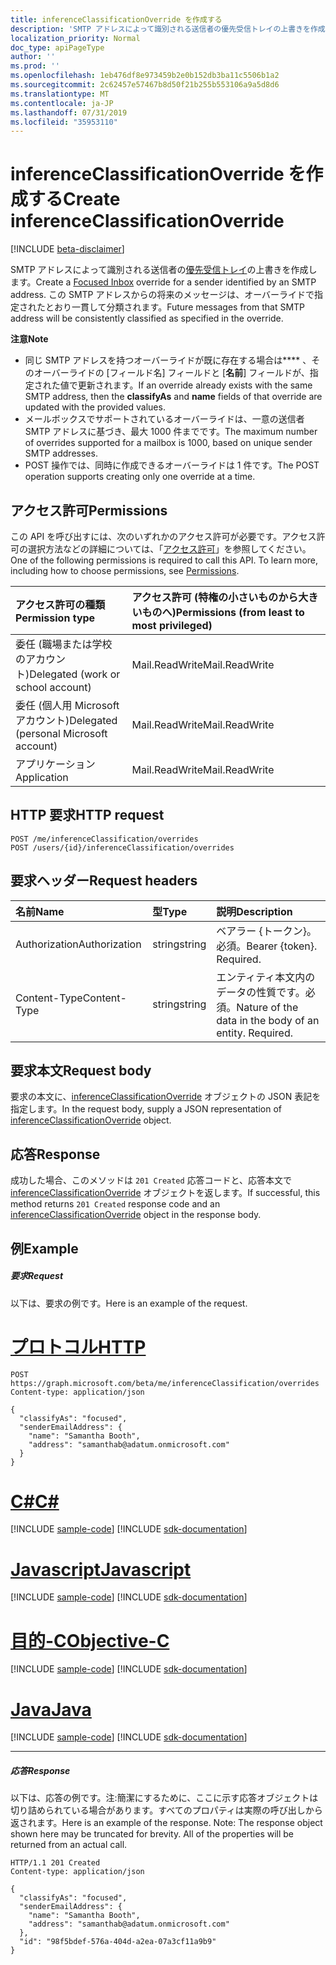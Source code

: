 ```yaml
---
title: inferenceClassificationOverride を作成する
description: 'SMTP アドレスによって識別される送信者の優先受信トレイの上書きを作成します。 その SMTP アドレスからの今後のメッセージは一貫して分類されます。 '
localization_priority: Normal
doc_type: apiPageType
author: ''
ms.prod: ''
ms.openlocfilehash: 1eb476df8e973459b2e0b152db3ba11c5506b1a2
ms.sourcegitcommit: 2c62457e57467b8d50f21b255b553106a9a5d8d6
ms.translationtype: MT
ms.contentlocale: ja-JP
ms.lasthandoff: 07/31/2019
ms.locfileid: "35953110"
---
```

# <a name="create-inferenceclassificationoverride"></a><span data-ttu-id="caac6-104">inferenceClassificationOverride を作成する</span><span class="sxs-lookup"><span data-stu-id="caac6-104">Create inferenceClassificationOverride</span></span>

[!INCLUDE [beta-disclaimer](../../includes/beta-disclaimer.md)]

<span data-ttu-id="caac6-105">SMTP アドレスによって識別される送信者の[優先受信トレイ](../resources/manage-focused-inbox.md)の上書きを作成します。</span><span class="sxs-lookup"><span data-stu-id="caac6-105">Create a [Focused Inbox](../resources/manage-focused-inbox.md) override for a sender identified by an SMTP address.</span></span> <span data-ttu-id="caac6-106">この SMTP アドレスからの将来のメッセージは、オーバーライドで指定されたとおり一貫して分類されます。</span><span class="sxs-lookup"><span data-stu-id="caac6-106">Future messages from that SMTP address will be consistently classified as specified in the override.</span></span>

<span data-ttu-id="caac6-107">**注意**</span><span class="sxs-lookup"><span data-stu-id="caac6-107">**Note**</span></span>

- <span data-ttu-id="caac6-108">同じ SMTP アドレスを持つオーバーライドが既に存在する場合は\*\*\*\* 、そのオーバーライドの [フィールド名] フィールドと [**名前**] フィールドが、指定された値で更新されます。</span><span class="sxs-lookup"><span data-stu-id="caac6-108">If an override already exists with the same SMTP address, then the **classifyAs** and **name** fields of that override are updated with the provided values.</span></span>
- <span data-ttu-id="caac6-109">メールボックスでサポートされているオーバーライドは、一意の送信者 SMTP アドレスに基づき、最大 1000 件までです。</span><span class="sxs-lookup"><span data-stu-id="caac6-109">The maximum number of overrides supported for a mailbox is 1000, based on unique sender SMTP addresses.</span></span>
- <span data-ttu-id="caac6-110">POST 操作では、同時に作成できるオーバーライドは 1 件です。</span><span class="sxs-lookup"><span data-stu-id="caac6-110">The POST operation supports creating only one override at a time.</span></span>

## <a name="permissions"></a><span data-ttu-id="caac6-111">アクセス許可</span><span class="sxs-lookup"><span data-stu-id="caac6-111">Permissions</span></span>
<span data-ttu-id="caac6-p103">この API を呼び出すには、次のいずれかのアクセス許可が必要です。アクセス許可の選択方法などの詳細については、「[アクセス許可](/graph/permissions-reference)」を参照してください。</span><span class="sxs-lookup"><span data-stu-id="caac6-p103">One of the following permissions is required to call this API. To learn more, including how to choose permissions, see [Permissions](/graph/permissions-reference).</span></span>

|<span data-ttu-id="caac6-114">アクセス許可の種類</span><span class="sxs-lookup"><span data-stu-id="caac6-114">Permission type</span></span>      | <span data-ttu-id="caac6-115">アクセス許可 (特権の小さいものから大きいものへ)</span><span class="sxs-lookup"><span data-stu-id="caac6-115">Permissions (from least to most privileged)</span></span>              |
|:--------------------|:---------------------------------------------------------|
|<span data-ttu-id="caac6-116">委任 (職場または学校のアカウント)</span><span class="sxs-lookup"><span data-stu-id="caac6-116">Delegated (work or school account)</span></span> | <span data-ttu-id="caac6-117">Mail.ReadWrite</span><span class="sxs-lookup"><span data-stu-id="caac6-117">Mail.ReadWrite</span></span>    |
|<span data-ttu-id="caac6-118">委任 (個人用 Microsoft アカウント)</span><span class="sxs-lookup"><span data-stu-id="caac6-118">Delegated (personal Microsoft account)</span></span> | <span data-ttu-id="caac6-119">Mail.ReadWrite</span><span class="sxs-lookup"><span data-stu-id="caac6-119">Mail.ReadWrite</span></span>    |
|<span data-ttu-id="caac6-120">アプリケーション</span><span class="sxs-lookup"><span data-stu-id="caac6-120">Application</span></span> | <span data-ttu-id="caac6-121">Mail.ReadWrite</span><span class="sxs-lookup"><span data-stu-id="caac6-121">Mail.ReadWrite</span></span> |

## <a name="http-request"></a><span data-ttu-id="caac6-122">HTTP 要求</span><span class="sxs-lookup"><span data-stu-id="caac6-122">HTTP request</span></span>
<!-- { "blockType": "ignored" } -->
```http
POST /me/inferenceClassification/overrides
POST /users/{id}/inferenceClassification/overrides
```
## <a name="request-headers"></a><span data-ttu-id="caac6-123">要求ヘッダー</span><span class="sxs-lookup"><span data-stu-id="caac6-123">Request headers</span></span>
| <span data-ttu-id="caac6-124">名前</span><span class="sxs-lookup"><span data-stu-id="caac6-124">Name</span></span>       | <span data-ttu-id="caac6-125">型</span><span class="sxs-lookup"><span data-stu-id="caac6-125">Type</span></span> | <span data-ttu-id="caac6-126">説明</span><span class="sxs-lookup"><span data-stu-id="caac6-126">Description</span></span>|
|:---------------|:--------|:----------|
| <span data-ttu-id="caac6-127">Authorization</span><span class="sxs-lookup"><span data-stu-id="caac6-127">Authorization</span></span>  | <span data-ttu-id="caac6-128">string</span><span class="sxs-lookup"><span data-stu-id="caac6-128">string</span></span>  | <span data-ttu-id="caac6-p104">ベアラー {トークン}。必須。</span><span class="sxs-lookup"><span data-stu-id="caac6-p104">Bearer {token}. Required.</span></span> |
| <span data-ttu-id="caac6-131">Content-Type</span><span class="sxs-lookup"><span data-stu-id="caac6-131">Content-Type</span></span> | <span data-ttu-id="caac6-132">string</span><span class="sxs-lookup"><span data-stu-id="caac6-132">string</span></span>  | <span data-ttu-id="caac6-p105">エンティティ本文内のデータの性質です。必須。</span><span class="sxs-lookup"><span data-stu-id="caac6-p105">Nature of the data in the body of an entity. Required.</span></span> |

## <a name="request-body"></a><span data-ttu-id="caac6-135">要求本文</span><span class="sxs-lookup"><span data-stu-id="caac6-135">Request body</span></span>
<span data-ttu-id="caac6-136">要求の本文に、[inferenceClassificationOverride](../resources/inferenceclassificationoverride.md) オブジェクトの JSON 表記を指定します。</span><span class="sxs-lookup"><span data-stu-id="caac6-136">In the request body, supply a JSON representation of [inferenceClassificationOverride](../resources/inferenceclassificationoverride.md) object.</span></span>

## <a name="response"></a><span data-ttu-id="caac6-137">応答</span><span class="sxs-lookup"><span data-stu-id="caac6-137">Response</span></span>

<span data-ttu-id="caac6-138">成功した場合、このメソッドは `201 Created` 応答コードと、応答本文で [inferenceClassificationOverride](../resources/inferenceclassificationoverride.md) オブジェクトを返します。</span><span class="sxs-lookup"><span data-stu-id="caac6-138">If successful, this method returns `201 Created` response code and an [inferenceClassificationOverride](../resources/inferenceclassificationoverride.md) object in the response body.</span></span>

## <a name="example"></a><span data-ttu-id="caac6-139">例</span><span class="sxs-lookup"><span data-stu-id="caac6-139">Example</span></span>
##### <a name="request"></a><span data-ttu-id="caac6-140">要求</span><span class="sxs-lookup"><span data-stu-id="caac6-140">Request</span></span>
<span data-ttu-id="caac6-141">以下は、要求の例です。</span><span class="sxs-lookup"><span data-stu-id="caac6-141">Here is an example of the request.</span></span>

# <a name="httptabhttp"></a>[<span data-ttu-id="caac6-142">プロトコル</span><span class="sxs-lookup"><span data-stu-id="caac6-142">HTTP</span></span>](#tab/http)
<!-- {
  "blockType": "request",
  "name": "create_inferenceclassificationoverride_from_inferenceclassification"
}-->
```http
POST https://graph.microsoft.com/beta/me/inferenceClassification/overrides
Content-type: application/json

{
  "classifyAs": "focused",
  "senderEmailAddress": {
    "name": "Samantha Booth",
    "address": "samanthab@adatum.onmicrosoft.com"
  }
}
```
# <a name="ctabcsharp"></a>[<span data-ttu-id="caac6-143">C#</span><span class="sxs-lookup"><span data-stu-id="caac6-143">C#</span></span>](#tab/csharp)
[!INCLUDE [sample-code](../includes/snippets/csharp/create-inferenceclassificationoverride-from-inferenceclassification-csharp-snippets.md)]
[!INCLUDE [sdk-documentation](../includes/snippets/snippets-sdk-documentation-link.md)]

# <a name="javascripttabjavascript"></a>[<span data-ttu-id="caac6-144">Javascript</span><span class="sxs-lookup"><span data-stu-id="caac6-144">Javascript</span></span>](#tab/javascript)
[!INCLUDE [sample-code](../includes/snippets/javascript/create-inferenceclassificationoverride-from-inferenceclassification-javascript-snippets.md)]
[!INCLUDE [sdk-documentation](../includes/snippets/snippets-sdk-documentation-link.md)]

# <a name="objective-ctabobjc"></a>[<span data-ttu-id="caac6-145">目的-C</span><span class="sxs-lookup"><span data-stu-id="caac6-145">Objective-C</span></span>](#tab/objc)
[!INCLUDE [sample-code](../includes/snippets/objc/create-inferenceclassificationoverride-from-inferenceclassification-objc-snippets.md)]
[!INCLUDE [sdk-documentation](../includes/snippets/snippets-sdk-documentation-link.md)]

# <a name="javatabjava"></a>[<span data-ttu-id="caac6-146">Java</span><span class="sxs-lookup"><span data-stu-id="caac6-146">Java</span></span>](#tab/java)
[!INCLUDE [sample-code](../includes/snippets/java/create-inferenceclassificationoverride-from-inferenceclassification-java-snippets.md)]
[!INCLUDE [sdk-documentation](../includes/snippets/snippets-sdk-documentation-link.md)]

---


##### <a name="response"></a><span data-ttu-id="caac6-147">応答</span><span class="sxs-lookup"><span data-stu-id="caac6-147">Response</span></span>
<span data-ttu-id="caac6-p106">以下は、応答の例です。注:簡潔にするために、ここに示す応答オブジェクトは切り詰められている場合があります。すべてのプロパティは実際の呼び出しから返されます。</span><span class="sxs-lookup"><span data-stu-id="caac6-p106">Here is an example of the response. Note: The response object shown here may be truncated for brevity. All of the properties will be returned from an actual call.</span></span>
<!-- {
  "blockType": "response",
  "truncated": true,
  "@odata.type": "microsoft.graph.inferenceClassificationOverride"
} -->
```http
HTTP/1.1 201 Created
Content-type: application/json

{
  "classifyAs": "focused",
  "senderEmailAddress": {
    "name": "Samantha Booth",
    "address": "samanthab@adatum.onmicrosoft.com"
  },
  "id": "98f5bdef-576a-404d-a2ea-07a3cf11a9b9"
}
```

<!-- uuid: 8fcb5dbc-d5aa-4681-8e31-b001d5168d79
2015-10-25 14:57:30 UTC -->
<!--
{
  "type": "#page.annotation",
  "description": "Create inferenceClassificationOverride",
  "keywords": "",
  "section": "documentation",
  "tocPath": "",
  "suppressions": [
  ]
}
-->
